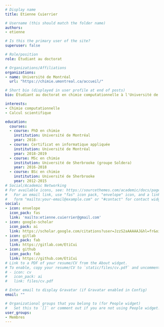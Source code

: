 ```yaml
---
# Display name
title: Etienne Cuierrier

# Username (this should match the folder name)
authors:
- etienne

# Is this the primary user of the site?
superuser: false

# Role/position
role: Étudiant au doctorat

# Organizations/Affiliations
organizations:
- name: Université de Montréal
  url: "https://chimie.umontreal.ca/accueil/"

# Short bio (displayed in user profile at end of posts)
bio: Étudiant au doctorat en chimie computationnelle à l'Université de Montréal

interests:
- Chimie computationnelle
- Calcul scientifique

education:
  courses:
  - course: PhD en chimie
    institution: Université de Montréal
    year: 2018-
  - course: Certificat en informatique appliquée
    institution: Université de Montréal
    year: 2018-2019
  - course: MSc en chimie
    institution: Université de Sherbrooke (groupe Soldera)
    year: 2016-2018
  - course: BSc en chimie
    institution: Université de Sherbrooke
    year: 2012-2015
# Social/Academic Networking
# For available icons, see: https://sourcethemes.com/academic/docs/page-builder/#icons
#   For an email link, use "fas" icon pack, "envelope" icon, and a link in the
#   form "mailto:your-email@example.com" or "#contact" for contact widget.
social:
- icon: envelope
  icon_pack: fas
  link: 'mailto:etienne.cuierrier@gmail.com'
- icon: google-scholar
  icon_pack: ai
  link: https://scholar.google.com/citations?user=JzzS2aAAAAAJ&hl=fr&oi=ao
- icon: gitlab
  icon_pack: fab
  link: https://gitlab.com/EtiCui
- icon: github
  icon_pack: fab
  link: https://github.com/EtiCui
# Link to a PDF of your resume/CV from the About widget.
# To enable, copy your resume/CV to `static/files/cv.pdf` and uncomment the lines below.
# - icon: cv
#   icon_pack: ai
#   link: files/cv.pdf

# Enter email to display Gravatar (if Gravatar enabled in Config)
email: ""

# Organizational groups that you belong to (for People widget)
#   Set this to `[]` or comment out if you are not using People widget.
user_groups:
- Membres
---
```

